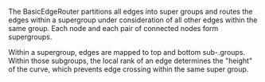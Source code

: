 The BasicEdgeRouter partitions all edges into super groups and routes the edges within a supergroup under consideration of all other edges within the same group. Each node and each pair of connected nodes form supergroups.

Within a supergroup, edges are mapped to top and bottom sub-.groups. Within those subgroups, the local rank of an edge determines the "height" of the curve, which prevents edge crossing within the same super group.